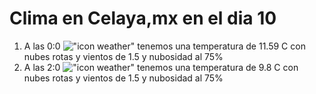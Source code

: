 # Clima en Celaya,mx en el dia 10

1. A las 0:0 !["icon weather"](http://openweathermap.org/img/w/04n.png) tenemos una temperatura de 11.59 C con nubes rotas y  vientos de 1.5 y nubosidad al 75%
1. A las 2:0 !["icon weather"](http://openweathermap.org/img/w/04n.png) tenemos una temperatura de 9.8 C con nubes rotas y  vientos de 1.5 y nubosidad al 75%
